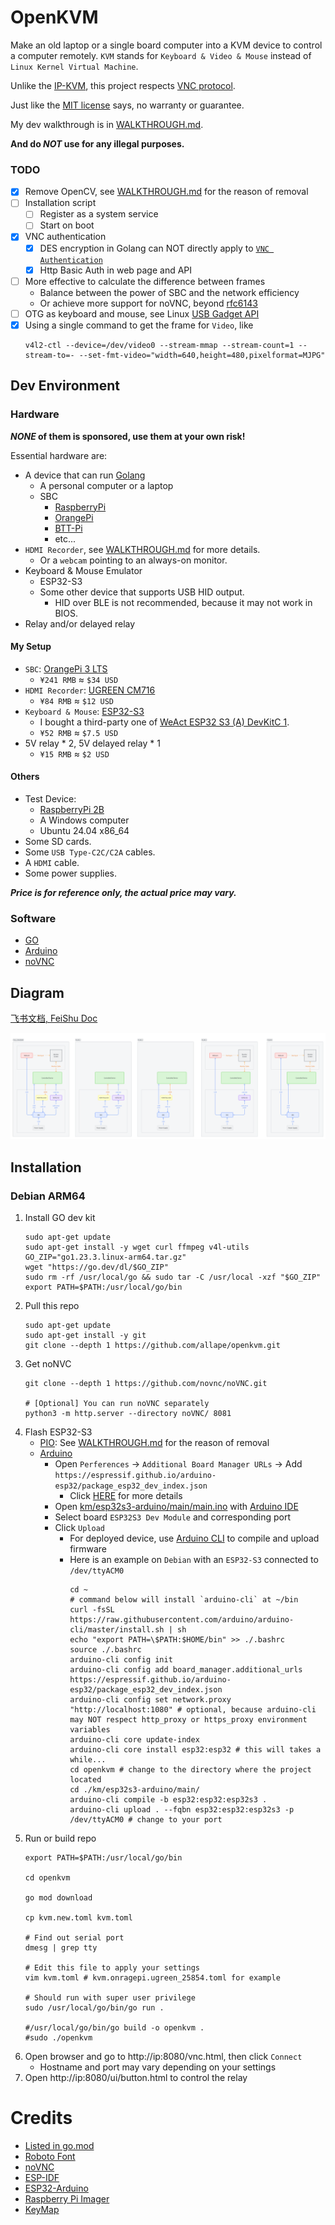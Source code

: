 # OpenKVM

Make an old laptop or a single board computer into a KVM device to control a computer remotely.
`KVM` stands for `Keyboard & Video & Mouse` instead of `Linux Kernel Virtual Machine`.

Unlike the [IP-KVM](https://github.com/tiny-pilot/tinypilot), this project
respects [VNC protocol](https://datatracker.ietf.org/doc/html/rfc6143).

Just like the [MIT license](./LICENSE) says, no warranty or guarantee.

My dev walkthrough is in [WALKTHROUGH.md](./WALKTHROUGH.md).

**And do _NOT_ use for any illegal purposes.**

### TODO

- [x] Remove OpenCV, see [WALKTHROUGH.md](WALKTHROUGH.md#opencv) for the reason of removal
- [ ] Installation script
    - [ ] Register as a system service
    - [ ] Start on boot
- [x] VNC authentication
    - [x] DES encryption in Golang can NOT directly apply to [`VNC Authentication`](https://datatracker.ietf.org/doc/html/rfc6143#section-7.1.2)
    - [x] Http Basic Auth in web page and API
- [ ] More effective to calculate the difference between frames
    - Balance between the power of SBC and the network efficiency
    - Or achieve more support for noVNC, beyond [rfc6143](https://datatracker.ietf.org/doc/html/rfc6143)
- [ ] OTG as keyboard and mouse, see
  Linux [USB Gadget API](https://www.kernel.org/doc/html/v4.16/driver-api/usb/gadget.html)
- [x] Using a single command to get the frame for `Video`, like
  ```shell
  v4l2-ctl --device=/dev/video0 --stream-mmap --stream-count=1 --stream-to=- --set-fmt-video="width=640,height=480,pixelformat=MJPG"
  ```

## Dev Environment

### Hardware

**_NONE_ of them is sponsored, use them at your own risk!**

Essential hardware are:

- A device that can run [Golang](https://go.dev/)
    - A personal computer or a laptop
    - SBC
        - [RaspberryPi](https://www.raspberrypi.com/)
        - [OrangePi](https://www.orangepi.org/)
        - [BTT-Pi](https://bigtree-tech.com/blogs/news/new-release-bigtreetech-btt-pi)
        - etc...
- `HDMI Recorder`, see [WALKTHROUGH.md](WALKTHROUGH.md#problem-with-hdmi-recorder) for more details.
    - Or a `webcam` pointing to an always-on monitor.
- Keyboard & Mouse Emulator
    - ESP32-S3
    - Some other device that supports USB HID output.
        - HID over BLE is not recommended, because it may not work in BIOS.
- Relay and/or delayed relay

#### My Setup

- `SBC`: [OrangePi 3 LTS](http://www.orangepi.cn/html/hardWare/computerAndMicrocontrollers/details/Orange-Pi-3-LTS.html)
    - `¥241 RMB` ≈ `$34 USD`
- `HDMI Recorder`: [UGREEN CM716](https://item.m.jd.com/product/100069462730.html)
    - `¥84 RMB` ≈ `$12 USD`
- `Keyboard & Mouse`: [ESP32-S3](https://docs.espressif.com/projects/esp-idf/en/latest/esp32s3/hw-reference/esp32s3/user-guide-devkitc-1.html)
    - I bought a third-party one of [WeAct ESP32 S3 (A) DevKitC 1](https://github.com/WeActStudio).
    - `¥52 RMB` ≈ `$7.5 USD`
- 5V relay * 2, 5V delayed relay * 1
    - `¥15 RMB` ≈ `$2 USD`

#### Others

- Test Device:
    - [RaspberryPi 2B](https://www.raspberrypi.com/products/raspberry-pi-2-model-b/)
    - A Windows computer
    - Ubuntu 24.04 x86_64
- Some SD cards.
- Some `USB Type-C2C/C2A` cables.
- A `HDMI` cable.
- Some power supplies.

_**Price is for reference only, the actual price may vary.**_

### Software

- [GO](https://go.dev/)
- [Arduino](https://www.arduino.cc/)
- [noVNC](https://github.com/novnc/noVNC)

## Diagram

[飞书文档, FeiShu Doc](https://qi58or3rjjg.feishu.cn/wiki/KTZewFOx9iRyzQkfdzTcu8linxc?from=from_copylink)

![diagram.png](./docs/diagram.png)

## Installation

### Debian ARM64

1. Install GO dev kit
   ```shell
   sudo apt-get update
   sudo apt-get install -y wget curl ffmpeg v4l-utils
   GO_ZIP="go1.23.3.linux-arm64.tar.gz"
   wget "https://go.dev/dl/$GO_ZIP"
   sudo rm -rf /usr/local/go && sudo tar -C /usr/local -xzf "$GO_ZIP"
   export PATH=$PATH:/usr/local/go/bin
   ```
2. Pull this repo
   ```shell
   sudo apt-get update
   sudo apt-get install -y git
   git clone --depth 1 https://github.com/allape/openkvm.git
   ```
3. Get noNVC
   ```shell
   git clone --depth 1 https://github.com/novnc/noVNC.git
   
   # [Optional] You can run noVNC separately
   python3 -m http.server --directory noVNC/ 8081
   ```
4. Flash ESP32-S3
    - [PIO](https://platformio.org/): See [WALKTHROUGH.md](WALKTHROUGH.md#pio-of-esp32) for the reason of removal
    - [Arduino](https://www.arduino.cc/)
        - Open `Perferences` -> `Additional Board Manager URLs` ->
          Add `https://espressif.github.io/arduino-esp32/package_esp32_dev_index.json`
            - Click [HERE](https://docs.espressif.com/projects/arduino-esp32/en/latest/installing.html#installing-using-arduino-ide) for more details
        - Open [km/esp32s3-arduino/main/main.ino](./km/esp32s3-arduino/main/main.ino)
          with [Arduino IDE](https://github.com/arduino/arduino-ide)
        - Select board `ESP32S3 Dev Module` and corresponding port
        - Click `Upload`
            - For deployed device, use [Arduino CLI](https://arduino.github.io/arduino-cli/1.1/installation/) to compile and upload firmware
            - Here is an example on `Debian` with an `ESP32-S3` connected to `/dev/ttyACM0`
              ```shell
              cd ~
              # command below will install `arduino-cli` at ~/bin
              curl -fsSL https://raw.githubusercontent.com/arduino/arduino-cli/master/install.sh | sh
              echo "export PATH=\$PATH:$HOME/bin" >> ./.bashrc
              source ./.bashrc
              arduino-cli config init
              arduino-cli config add board_manager.additional_urls https://espressif.github.io/arduino-esp32/package_esp32_dev_index.json
              arduino-cli config set network.proxy "http://localhost:1080" # optional, because arduino-cli may NOT respect http_proxy or https_proxy environment variables
              arduino-cli core update-index
              arduino-cli core install esp32:esp32 # this will takes a while...
              cd openkvm # change to the directory where the project located
              cd ./km/esp32s3-arduino/main/
              arduino-cli compile -b esp32:esp32:esp32s3 .
              arduino-cli upload . --fqbn esp32:esp32:esp32s3 -p /dev/ttyACM0 # change to your port
              ``` 
5. Run or build repo
   ```shell
   export PATH=$PATH:/usr/local/go/bin
   
   cd openkvm
   
   go mod download
   
   cp kvm.new.toml kvm.toml
   
   # Find out serial port
   dmesg | grep tty
   
   # Edit this file to apply your settings
   vim kvm.toml # kvm.onragepi.ugreen_25854.toml for example
   
   # Should run with super user privilege
   sudo /usr/local/go/bin/go run .
   
   #/usr/local/go/bin/go build -o openkvm .
   #sudo ./openkvm
   ```
6. Open browser and go to http://ip:8080/vnc.html, then click `Connect`
    - Hostname and port may vary depending on your settings
7. Open http://ip:8080/ui/button.html to control the relay

# Credits

- [Listed in go.mod](./go.mod)
- [Roboto Font](https://fonts.google.com/specimen/Roboto/about)
- [noVNC](https://github.com/novnc/noVNC)
- [ESP-IDF](https://docs.espressif.com/projects/esp-idf/en/latest/esp32s3/get-started/index.html)
- [ESP32-Arduino](https://docs.espressif.com/projects/arduino-esp32/en/latest/getting_started.html)
- [Raspberry Pi Imager](https://www.raspberrypi.com/software/)
- [KeyMap](https://github.com/qemu/keycodemapdb)
